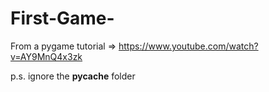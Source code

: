 # First-Game-
From a pygame tutorial => https://www.youtube.com/watch?v=AY9MnQ4x3zk

p.s. ignore the __pycache__ folder 


